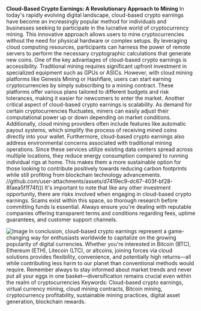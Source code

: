 **Cloud-Based Crypto Earnings: A Revolutionary Approach to Mining**
In today's rapidly evolving digital landscape, cloud-based crypto earnings have become an increasingly popular method for individuals and businesses seeking to participate in the lucrative world of cryptocurrency mining. This innovative approach allows users to mine cryptocurrencies without the need for physical hardware or complex setups. By leveraging cloud computing resources, participants can harness the power of remote servers to perform the necessary cryptographic calculations that generate new coins.
One of the key advantages of cloud-based crypto earnings is accessibility. Traditional mining requires significant upfront investment in specialized equipment such as GPUs or ASICs. However, with cloud mining platforms like Genesis Mining or Hashflare, users can start earning cryptocurrencies by simply subscribing to a mining contract. These platforms offer various plans tailored to different budgets and risk tolerances, making it easier for newcomers to enter the market.
Another critical aspect of cloud-based crypto earnings is scalability. As demand for certain cryptocurrencies fluctuates, miners can easily adjust their computational power up or down depending on market conditions. Additionally, cloud mining providers often include features like automatic payout systems, which simplify the process of receiving mined coins directly into your wallet.
Furthermore, cloud-based crypto earnings also address environmental concerns associated with traditional mining operations. Since these services utilize existing data centers spread across multiple locations, they reduce energy consumption compared to running individual rigs at home. This makes them a more sustainable option for those looking to contribute positively towards reducing carbon footprints while still profiting from blockchain technology advancements.
 //github.com/user-attachments/assets/d7419ec9-dc67-403f-bf28-8faea5f1f74f)))
It's important to note that like any other investment opportunity, there are risks involved when engaging in cloud-based crypto earnings. Scams exist within this space, so thorough research before committing funds is essential. Always ensure you're dealing with reputable companies offering transparent terms and conditions regarding fees, uptime guarantees, and customer support channels.

![Image](https://github.com/user-attachments/assets/4a25d116-2220-4385-b08e-f287af8fcbc4)
In conclusion, cloud-based crypto earnings represent a game-changing way for enthusiasts worldwide to capitalize on the growing popularity of digital currencies. Whether you're interested in Bitcoin (BTC), Ethereum (ETH), Litecoin (LTC), or altcoins, joining forces via cloud solutions provides flexibility, convenience, and potentially high returns—all while contributing less harm to our planet than conventional methods would require. Remember always to stay informed about market trends and never put all your eggs in one basket—diversification remains crucial even within the realm of cryptocurrencies 
Keywords: Cloud-based crypto earnings, virtual currency mining, cloud mining contracts, Bitcoin mining, cryptocurrency profitability, sustainable mining practices, digital asset generation, blockchain rewards.
